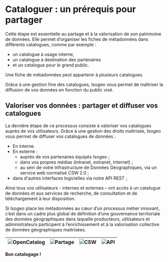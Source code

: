 # Cataloguer : un prérequis pour partager

Cette étape est essentielle au partage et à la valorisation de son patrimoine de données. Elle permet d’organiser les fiches de métadonnées dans différents catalogues, comme par exemple :

* un catalogue à usage interne,
* un catalogue à destination des partenaires
* et un catalogue pour le grand public.

Une fiche de métadonnées peut appartenir à plusieurs catalogues.

Grâce à une gestion fine des catalogues, Isogeo vous permet de maîtriser la diffusion de vos données en fonction du public visé.

## Valoriser vos données : partager et diffuser vos catalogues

La dernière étape de ce processus consiste à valoriser vos catalogues auprès de vos utilisateurs. Grâce à une gestion des droits maîtrisée, Isogeo vous permet de diffuser vos catalogues de  données :

* En interne.
* En externe :
    * auprès de vos partenaires équipés Isogeo ;
    * dans vos propres médias (intranet, extranet, internet) ;
    * au sein de votre Infrastructure de Données Géographiques, via un service web normalisé CSW 2.0 ;
* dans d&apos;autres interfaces logicielles via notre API REST ;

Ainsi tous vos utilisateurs - internes et externes – ont accès à un catalogue de données et aux services de recherche, de consultation et de téléchargement à leur disposition.

Si Isogeo place les métadonnées au cœur d’un processus métier innovant, c’est dans un cadre plus global de définition d’une gouvernance territoriale des données géographiques dans laquelle producteurs, utilisateurs et administrateurs participent à l’enrichissement et à la valorisation collective de données géographiques maitrisées.

| ![OpenCatalog](/images/icone_OpenCatalog_140px.png "Diffuser facilement ses catalogues grâce à OpenCatalog") | ![Partage](/images/icone_partage_140px.png "Partager et collaborer avec entre groupes de travail de la plateforme") | ![CSW](/images/icone_CSW_140px.png "Echanger ses données avec d&apos;autres noeuds CSW") | ![API](/images/icone_API_140px.png "Créer des interfaces d&apos;accès au patrimoine via l&apos;API") |
| :--: | :-- | :--: | :--: |


**Bon catalogage !**
